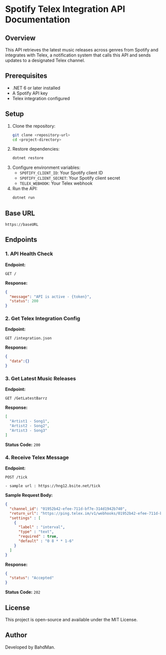 # Spotify Telex Integration API Documentation

## Overview
This API retrieves the latest music releases across genres from Spotify and integrates with Telex, a notification system that calls this API and sends updates to a designated Telex channel.

## Prerequisites
- .NET 6 or later installed
- A Spotify API key
- Telex integration configured

## Setup
1. Clone the repository:
   ```sh
   git clone <repository-url>
   cd <project-directory>
   ```
2. Restore dependencies:
   ```sh
   dotnet restore
   ```
3. Configure environment variables:
   - `SPOTIFY_CLIENT_ID`: Your Spotify client ID
   - `SPOTIFY_CLIENT_SECRET`: Your Spotify client secret
   - `TELEX_WEBHOOK`: Your Telex webhook
4. Run the API:
   ```sh
   dotnet run
   ```

## Base URL
```
https://baseURL
```

## Endpoints
### 1. API Health Check
**Endpoint:**
```
GET /
```
**Response:**
```json
{
  "message": "API is active - {token}",
  "status": 200
}
```

### 2. Get Telex Integration Config
**Endpoint:**
```
GET /integration.json
```
**Response:**
```json
{
  "data":{}
}
```

### 3. Get Latest Music Releases
**Endpoint:**
```
GET /GetLatestBarrz
```
**Response:**
```json
[
  "Artist1 - Song1",
  "Artist2 - Song2",
  "Artist3 - Song3"
]
```
**Status Code:** `200`

### 4. Receive Telex Message
**Endpoint:**
```
POST /tick

- sample url : https://hng12.bsite.net/tick
```
**Sample Request Body:**
```json
{
  "channel_id": "01952b42-efee-711d-bf7e-314d1942b740",
  "return_url": "https://ping.telex.im/v1/webhooks/01952b42-efee-711d-bf7e-314d1942b740",
  "settings" : [
    {
      "label" : "interval",
      "type" : "text",
      "required" : true,
      "default" : "0 8 * * 1-6"
    }
  ]
}
```
**Response:**
```json
{
  "status": "Accepted"
}
```
**Status Code:** `202`

## License
This project is open-source and available under the MIT License.

## Author
Developed by BahdMan.

